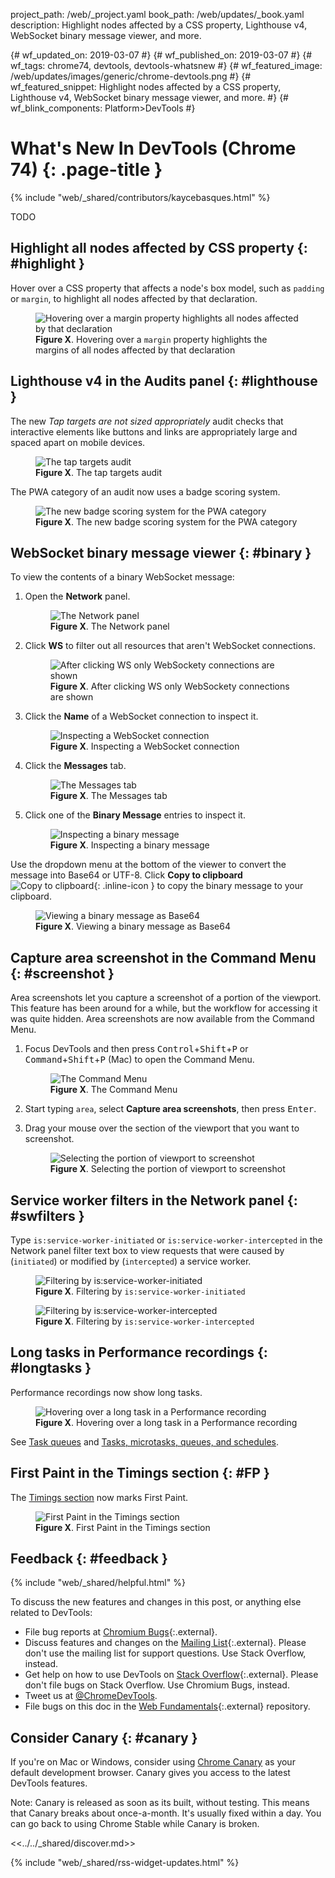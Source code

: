 project_path: /web/_project.yaml
book_path: /web/updates/_book.yaml
description: Highlight nodes affected by a CSS property, Lighthouse v4, WebSocket binary message viewer, and more.

{# wf_updated_on: 2019-03-07 #}
{# wf_published_on: 2019-03-07 #}
{# wf_tags: chrome74, devtools, devtools-whatsnew #}
{# wf_featured_image: /web/updates/images/generic/chrome-devtools.png #}
{# wf_featured_snippet: Highlight nodes affected by a CSS property, Lighthouse v4, WebSocket binary message viewer, and more. #}
{# wf_blink_components: Platform>DevTools #}

# What's New In DevTools (Chrome 74) {: .page-title }

{% include "web/_shared/contributors/kaycebasques.html" %}

TODO

## Highlight all nodes affected by CSS property {: #highlight }

Hover over a CSS property that affects a node's box model, such as `padding` or `margin`, to
highlight all nodes affected by that declaration.

<figure>
  <img src="/web/updates/images/2019/03/highlight.png"
       alt="Hovering over a margin property highlights all nodes affected by that
            declaration"/>
  <figcaption>
    <b>Figure X</b>. Hovering over a <code>margin</code> property highlights the margins of
    all nodes affected by that declaration
  </figcaption>
</figure>

## Lighthouse v4 in the Audits panel {: #lighthouse }

The new *Tap targets are not sized appropriately* audit checks that interactive elements like
buttons and links are appropriately large and spaced apart on mobile devices.

<figure>
  <img src="/web/tools/lighthouse/audits/images/tap-targets.png"
       alt="The tap targets audit"/>
  <figcaption>
    <b>Figure X</b>. The tap targets audit
  </figcaption>
</figure>

The PWA category of an audit now uses a badge scoring system.

<figure>
  <img src="/web/updates/images/2019/03/lighthouse1.png"
       alt="The new badge scoring system for the PWA category"/>
  <figcaption>
    <b>Figure X</b>. The new badge scoring system for the PWA category
  </figcaption>
</figure>

## WebSocket binary message viewer {: #binary }

To view the contents of a binary WebSocket message:

1. Open the **Network** panel.

     <figure>
       <img src="/web/updates/images/2019/03/binary1.png"
            alt="The Network panel"/>
       <figcaption>
         <b>Figure X</b>. The Network panel
       </figcaption>
     </figure>

1. Click **WS** to filter out all resources that aren't WebSocket connections.

     <figure>
       <img src="/web/updates/images/2019/03/binary2.png"
            alt="After clicking WS only WebSockety connections are shown"/>
       <figcaption>
         <b>Figure X</b>. After clicking WS only WebSockety connections are shown
       </figcaption>
     </figure>

1. Click the **Name** of a WebSocket connection to inspect it.

     <figure>
       <img src="/web/updates/images/2019/03/binary3.png"
            alt="Inspecting a WebSocket connection"/>
       <figcaption>
         <b>Figure X</b>. Inspecting a WebSocket connection
       </figcaption>
     </figure>

1. Click the **Messages** tab.

     <figure>
       <img src="/web/updates/images/2019/03/binary6.png"
            alt="The Messages tab"/>
       <figcaption>
         <b>Figure X</b>. The Messages tab
       </figcaption>
     </figure>

1. Click one of the **Binary Message** entries to inspect it.

     <figure>
       <img src="/web/updates/images/2019/03/binary4.png"
            alt="Inspecting a binary message"/>
       <figcaption>
         <b>Figure X</b>. Inspecting a binary message
       </figcaption>
     </figure>

[copy]: /web/tools/chrome-devtools/images/shared/copy-to-clipboard.png

Use the dropdown menu at the bottom of the viewer to convert the message into
Base64 or UTF-8. Click **Copy to clipboard** ![Copy to clipboard][copy]{: .inline-icon }
to copy the binary message to your clipboard.

<figure>
  <img src="/web/updates/images/2019/03/binary5.png"
       alt="Viewing a binary message as Base64"/>
  <figcaption>
    <b>Figure X</b>. Viewing a binary message as Base64
  </figcaption>
</figure>

## Capture area screenshot in the Command Menu {: #screenshot }

Area screenshots let you capture a screenshot of a portion of the viewport. This feature
has been around for a while, but the workflow for accessing it was quite hidden. Area
screenshots are now available from the Command Menu.

1. Focus DevTools and then press <kbd>Control</kbd>+<kbd>Shift</kbd>+<kbd>P</kbd> or
   <kbd>Command</kbd>+<kbd>Shift</kbd>+<kbd>P</kbd> (Mac) to open the Command Menu.

     <figure>
       <img src="/web/tools/chrome-devtools/images/shared/command-menu.png"
            alt="The Command Menu"/>
       <figcaption>
         <b>Figure X</b>. The Command Menu
       </figcaption>
     </figure>

1. Start typing `area`, select **Capture area screenshots**, then press <kbd>Enter</kbd>.

1. Drag your mouse over the section of the viewport that you want to screenshot.

     <figure>
       <img src="/web/updates/images/2019/03/screenshot1.png"
            alt="Selecting the portion of viewport to screenshot"/>
       <figcaption>
         <b>Figure X</b>. Selecting the portion of viewport to screenshot
       </figcaption>
     </figure>

## Service worker filters in the Network panel {: #swfilters }

Type `is:service-worker-initiated` or `is:service-worker-intercepted` in the Network panel filter text box
to view requests that were caused by (`initiated`) or modified by (`intercepted`) a service worker.

<figure>
  <img src="/web/updates/images/2019/03/swfilters1.png"
       alt="Filtering by is:service-worker-initiated"/>
  <figcaption>
    <b>Figure X</b>. Filtering by <code>is:service-worker-initiated</code>
  </figcaption>
</figure>

<figure>
  <img src="/web/updates/images/2019/03/swfilters2.png"
       alt="Filtering by is:service-worker-intercepted"/>
  <figcaption>
    <b>Figure X</b>. Filtering by <code>is:service-worker-intercepted</code>
  </figcaption>
</figure>

## Long tasks in Performance recordings {: #longtasks }

Performance recordings now show long tasks.

<figure>
  <img src="/web/updates/images/2019/03/longtasks1.png"
       alt="Hovering over a long task in a Performance recording"/>
  <figcaption>
    <b>Figure X</b>. Hovering over a long task in a Performance recording
  </figcaption>
</figure>

See [Task queues](https://www.w3.org/TR/2016/WD-html51-20160310/webappapis.html#task-queues) and 
[Tasks, microtasks, queues, and schedules](https://jakearchibald.com/2015/tasks-microtasks-queues-and-schedules/).

## First Paint in the Timings section {: #FP }

The [Timings section](/web/updates/2018/11/devtools#metrics) now marks First Paint.

<figure>
  <img src="/web/updates/images/2019/03/fp.png"
       alt="First Paint in the Timings section"/>
  <figcaption>
    <b>Figure X</b>. First Paint in the Timings section
  </figcaption>
</figure>

## Feedback {: #feedback }

[ML]: https://groups.google.com/forum/#!forum/google-chrome-developer-tools
[WF]: https://github.com/google/webfundamentals/issues/new
[SO]: https://stackoverflow.com/questions/tagged/google-chrome-devtools

{% include "web/_shared/helpful.html" %}

To discuss the new features and changes in this post, or anything else related to DevTools:

* File bug reports at [Chromium Bugs](https://crbug.com){:.external}.
* Discuss features and changes on the [Mailing List][ML]{:.external}. Please don't use the mailing
  list for support questions. Use Stack Overflow, instead.
* Get help on how to use DevTools on [Stack Overflow][SO]{:.external}. Please don't file bugs
  on Stack Overflow. Use Chromium Bugs, instead.
* Tweet us at [@ChromeDevTools](https://twitter.com/chromedevtools).
* File bugs on this doc in the [Web Fundamentals][WF]{:.external} repository.

## Consider Canary {: #canary }

[canary]: https://www.google.com/chrome/browser/canary.html

If you're on Mac or Windows, consider using [Chrome Canary][canary] as your default
development browser. Canary gives you access to the latest DevTools features.

Note: Canary is released as soon as its built, without testing. This means that Canary
breaks about once-a-month. It's usually fixed within a day. You can go back to using Chrome
Stable while Canary is broken.

<<../../_shared/discover.md>>

{% include "web/_shared/rss-widget-updates.html" %}

